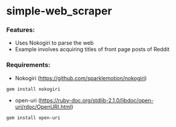 # simple-web_scraper

### Features:
- Uses Nokogiri to parse the web
- Example involves acquiring titles of front page posts of Reddit

### Requirements:
- Nokogiri (https://github.com/sparklemotion/nokogiri)
```
gem install nokogiri
```
- open-uri (https://ruby-doc.org/stdlib-2.1.0/libdoc/open-uri/rdoc/OpenURI.html)
```
gem install open-uri
```




